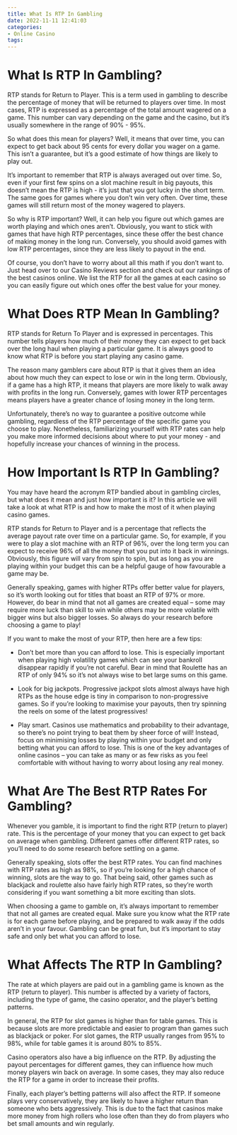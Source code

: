 ```yaml
---
title: What Is RTP In Gambling
date: 2022-11-11 12:41:03
categories:
- Online Casino
tags:
---
```



#  What Is RTP In Gambling?

RTP stands for Return to Player. This is a term used in gambling to describe the percentage of money that will be returned to players over time. In most cases, RTP is expressed as a percentage of the total amount wagered on a game. This number can vary depending on the game and the casino, but it’s usually somewhere in the range of 90% - 95%.

So what does this mean for players? Well, it means that over time, you can expect to get back about 95 cents for every dollar you wager on a game. This isn’t a guarantee, but it’s a good estimate of how things are likely to play out.

It’s important to remember that RTP is always averaged out over time. So, even if your first few spins on a slot machine result in big payouts, this doesn’t mean the RTP is high - it’s just that you got lucky in the short term. The same goes for games where you don’t win very often. Over time, these games will still return most of the money wagered to players.

So why is RTP important? Well, it can help you figure out which games are worth playing and which ones aren’t. Obviously, you want to stick with games that have high RTP percentages, since these offer the best chance of making money in the long run. Conversely, you should avoid games with low RTP percentages, since they are less likely to payout in the end.

Of course, you don’t have to worry about all this math if you don’t want to. Just head over to our Casino Reviews section and check out our rankings of the best casinos online. We list the RTP for all the games at each casino so you can easily figure out which ones offer the best value for your money.

#  What Does RTP Mean In Gambling?

RTP stands for Return To Player and is expressed in percentages. This number tells players how much of their money they can expect to get back over the long haul when playing a particular game. It is always good to know what RTP is before you start playing any casino game. 

The reason many gamblers care about RTP is that it gives them an idea about how much they can expect to lose or win in the long term. Obviously, if a game has a high RTP, it means that players are more likely to walk away with profits in the long run. Conversely, games with lower RTP percentages means players have a greater chance of losing money in the long term.

Unfortunately, there’s no way to guarantee a positive outcome while gambling, regardless of the RTP percentage of the specific game you choose to play. Nonetheless, familiarizing yourself with RTP rates can help you make more informed decisions about where to put your money - and hopefully increase your chances of winning in the process.

#  How Important Is RTP In Gambling?

You may have heard the acronym RTP bandied about in gambling circles, but what does it mean and just how important is it? In this article we will take a look at what RTP is and how to make the most of it when playing casino games.

RTP stands for Return to Player and is a percentage that reflects the average payout rate over time on a particular game. So, for example, if you were to play a slot machine with an RTP of 96%, over the long term you can expect to receive 96% of all the money that you put into it back in winnings. Obviously, this figure will vary from spin to spin, but as long as you are playing within your budget this can be a helpful gauge of how favourable a game may be.

Generally speaking, games with higher RTPs offer better value for players, so it’s worth looking out for titles that boast an RTP of 97% or more. However, do bear in mind that not all games are created equal – some may require more luck than skill to win while others may be more volatile with bigger wins but also bigger losses. So always do your research before choosing a game to play!

If you want to make the most of your RTP, then here are a few tips:

- Don’t bet more than you can afford to lose. This is especially important when playing high volatility games which can see your bankroll disappear rapidly if you’re not careful. Bear in mind that Roulette has an RTP of only 94% so it’s not always wise to bet large sums on this game.

- Look for big jackpots. Progressive jackpot slots almost always have high RTPs as the house edge is tiny in comparison to non-progressive games. So if you’re looking to maximise your payouts, then try spinning the reels on some of the latest progressives!

- Play smart. Casinos use mathematics and probability to their advantage, so there’s no point trying to beat them by sheer force of will! Instead, focus on minimising losses by playing within your budget and only betting what you can afford to lose. This is one of the key advantages of online casinos – you can take as many or as few risks as you feel comfortable with without having to worry about losing any real money.

#  What Are The Best RTP Rates For Gambling? 

Whenever you gamble, it is important to find the right RTP (return to player) rate.  This is the percentage of your money that you can expect to get back on average when gambling.  Different games offer different RTP rates, so you’ll need to do some research before settling on a game.

Generally speaking, slots offer the best RTP rates. You can find machines with RTP rates as high as 98%, so if you’re looking for a high chance of winning, slots are the way to go. That being said, other games such as blackjack and roulette also have fairly high RTP rates, so they’re worth considering if you want something a bit more exciting than slots.

When choosing a game to gamble on, it’s always important to remember that not all games are created equal. Make sure you know what the RTP rate is for each game before playing, and be prepared to walk away if the odds aren’t in your favour. Gambling can be great fun, but it’s important to stay safe and only bet what you can afford to lose.

#  What Affects The RTP In Gambling?

The rate at which players are paid out in a gambling game is known as the RTP (return to player). This number is affected by a variety of factors, including the type of game, the casino operator, and the player’s betting patterns.

In general, the RTP for slot games is higher than for table games. This is because slots are more predictable and easier to program than games such as blackjack or poker. For slot games, the RTP usually ranges from 95% to 98%, while for table games it is around 80% to 85%.

Casino operators also have a big influence on the RTP. By adjusting the payout percentages for different games, they can influence how much money players win back on average. In some cases, they may also reduce the RTP for a game in order to increase their profits.

Finally, each player’s betting patterns will also affect the RTP. If someone plays very conservatively, they are likely to have a higher return than someone who bets aggressively. This is due to the fact that casinos make more money from high rollers who lose often than they do from players who bet small amounts and win regularly.